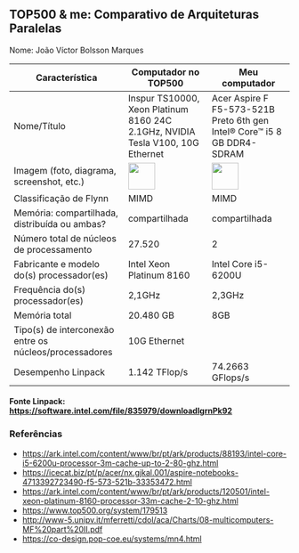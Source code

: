 TOP500 & me: Comparativo de Arquiteturas Paralelas
--------------------------------------------------

Nome: João Víctor Bolsson Marques

| Característica                                            | Computador no TOP500  | Meu computador  |
| --------------------------------------------------------- | --------------------- | --------------- |
| Nome/Título                                               | Inspur TS10000, Xeon Platinum 8160 24C 2.1GHz, NVIDIA Tesla V100, 10G Ethernet  |  Acer Aspire F F5-573-521B Preto 6th gen Intel® Core™ i5 8 GB DDR4-SDRAM  |
| Imagem (foto, diagrama, screenshot, etc.)                 | <img src="https://en.inspur.com/inspur/2228467/2228735/2229448/2229451/2229550/2015082519444542504.jpg" width="48"> | <img src="https://www.celltronics.com.br/imagens/produtos/ELT.NA.003047/ELT.NA.003047-0031/Detalhes2/notebook-acer-f5-573-521b-intel-core-i5-6200u8gb1tbw10156.jpg" width="48">|
| Classificação de Flynn                                    |  MIMD  |   MIMD   |
| Memória: compartilhada, distribuída ou ambas?             |  compartilhada    |  compartilhada  |
| Número total de núcleos de processamento                  |  27.520  |  2  |
| Fabricante e modelo do(s) processador(es)                 |  Intel Xeon Platinum 8160  |  Intel Core i5-6200U  |
| Frequência do(s) processador(es)                          |  2,1GHz   |  2,3GHz |
| Memória total                                             |  20.480 GB  |  8GB  |
| Tipo(s) de interconexão entre os núcleos/processadores    |  10G Ethernet  |                 |
| Desempenho Linpack                                        |  1.142 TFlop/s |  74.2663 GFlops/s   |

#### Fonte Linpack: https://software.intel.com/file/835979/downloadIgrnPk92

### Referências
- https://ark.intel.com/content/www/br/pt/ark/products/88193/intel-core-i5-6200u-processor-3m-cache-up-to-2-80-ghz.html
- https://icecat.biz/pt/p/acer/nx.gjkal.001/aspire-notebooks-4713392723490-f5-573-521b-33353472.html
- https://ark.intel.com/content/www/br/pt/ark/products/120501/intel-xeon-platinum-8160-processor-33m-cache-2-10-ghz.html
- https://www.top500.org/system/179513
- http://www-5.unipv.it/mferretti/cdol/aca/Charts/08-multicomputers-MF%20part%20II.pdf
- https://co-design.pop-coe.eu/systems/mn4.html
